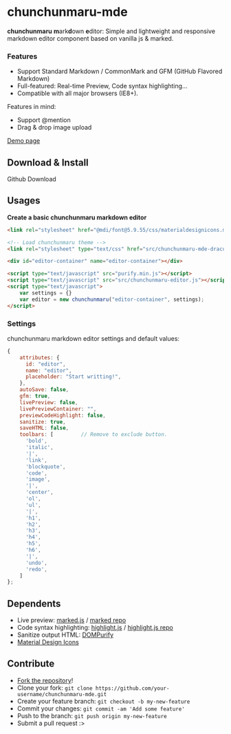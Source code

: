 # chunchunmaru-mde
**chunchunmaru** **m**ark**d**own **e**ditor: Simple and lightweight and responsive markdown editor component based on vanilla js & marked.

### Features
- Support Standard Markdown / CommonMark and GFM (GitHub Flavored Markdown)
- Full-featured: Real-time Preview, Code syntax highlighting...
- Compatible with all major browsers (IE8+).

Features in mind:
- Support @mention
- Drag & drop image upload

[Demo page](https://madeyoga.github.io/chunchunmaru-mde/)

## Download & Install
Github Download

## Usages
**Create a basic chunchunmaru markdown editor**
```html
<link rel="stylesheet" href="@mdi/font@5.9.55/css/materialdesignicons.min.css">

<!-- Load chunchunmaru theme -->
<link rel="stylesheet" type="text/css" href="src/chunchunmaru-mde-dracula.css">

<div id="editor-container" name="editor-container"></div>

<script type="text/javascript" src="purify.min.js"></script>
<script type="text/javascript" src="src/chunchunmaru-editor.js"></script>
<script type="text/javascript">
	var settings = {}
	var editor = new chunchunmaru("editor-container", settings);
</script>
```

### Settings
chunchunmaru markdown editor settings and default values:

```js
{
	attributes: {
	  id: "editor",
	  name: "editor",
	  placeholder: "Start writting!",
	},
	autoSave: false,
	gfm: true,
	livePreview: false,
	livePreviewContainer: "",
	previewCodeHighlight: false,
	sanitize: true,
	saveHTML: false,
	toolbars: [			// Remove to exclude button.
	  'bold',
	  'italic',
	  '|',
	  'link',
	  'blockquote',
	  'code',
	  'image',
	  '|',
	  'center',
	  'ol',
	  'ul',
	  '|',
	  'h1',
	  'h2',
	  'h3',
	  'h4',
	  'h5',
	  'h6',
	  '|',
	  'undo',
	  'redo',
	]
};
```

## Dependents
- Live preview: [marked.js](https://marked.js.org/) / [marked repo](https://github.com/markedjs/marked)
- Code syntax highlighting: [highlight.js](https://highlightjs.org/) / [highlight.js repo](https://github.com/highlightjs/highlight.js)
- Sanitize output HTML: [DOMPurify](https://github.com/cure53/DOMPurify)
- [Material Design Icons](https://materialdesignicons.com/)

## Contribute
- [Fork the repository](https://github.com/madeyoga/chunchunmaru-mde.git)!
- Clone your fork: `git clone https://github.com/your-username/chunchunmaru-mde.git`
- Create your feature branch: `git checkout -b my-new-feature`
- Commit your changes: `git commit -am 'Add some feature'`
- Push to the branch: `git push origin my-new-feature`
- Submit a pull request :>
